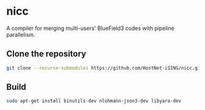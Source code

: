 # nicc

A compiler for merging multi-users' BlueField3 codes with pipeline parallelism.

## Clone the repository

```bash
git clone --recurse-submodules https://github.com/HostNet-iSING/nicc.git
```

## Build

```bash
sudo apt-get install binutils-dev nlohmann-json3-dev libyara-dev
```
